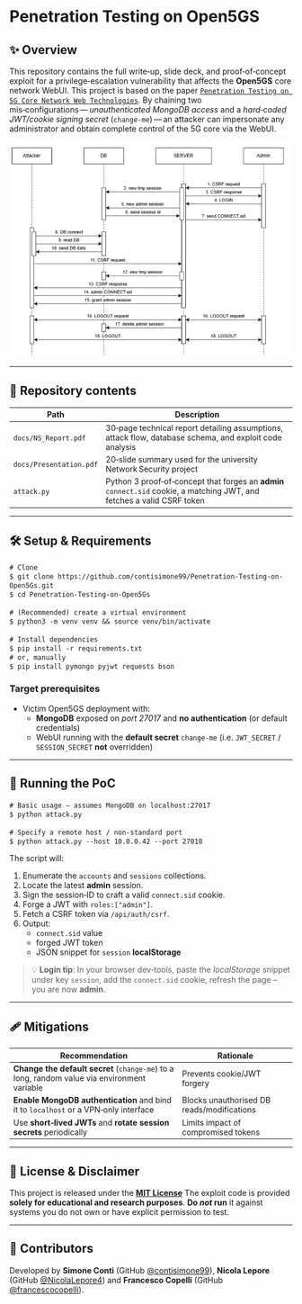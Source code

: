 # Penetration Testing on Open5GS

## ✨ Overview
This repository contains the full write‑up, slide deck, and proof‑of‑concept exploit for a privilege‑escalation vulnerability that affects the **Open5GS** core network WebUI. This project is based on the paper [`Penetration Testing on 5G Core Network Web Technologies`](https://ieeexplore.ieee.org/stamp/stamp.jsp?arnumber=10622336). 
By chaining two mis‑configurations — _unauthenticated MongoDB access_ and a _hard‑coded JWT/cookie signing secret_ (`change-me`) — an attacker can impersonate any administrator and obtain complete control of the 5G core via the WebUI.

<p align="center"><img src="docs/attack_flow.png" width="640" alt="Attack flow diagram"></p>

---

## 📂 Repository contents
| Path | Description |
|------|-------------|
| `docs/NS_Report.pdf` | 30‑page technical report detailing assumptions, attack flow, database schema, and exploit code analysis |
| `docs/Presentation.pdf` | 20‑slide summary used for the university Network Security project |
| `attack.py` | Python 3 proof‑of‑concept that forges an **admin** `connect.sid` cookie, a matching JWT, and fetches a valid CSRF token |

---

## 🛠  Setup & Requirements
```shell
# Clone
$ git clone https://github.com/contisimone99/Penetration-Testing-on-Open5Gs.git
$ cd Penetration-Testing-on-Open5Gs

# (Recommended) create a virtual environment
$ python3 -m venv venv && source venv/bin/activate

# Install dependencies
$ pip install -r requirements.txt
# or, manually
$ pip install pymongo pyjwt requests bson
```

### Target prerequisites
* Victim Open5GS deployment with:
  * **MongoDB** exposed on _port 27017_ and **no authentication** (or default credentials)
  * WebUI running with the **default secret** `change-me` (i.e. `JWT_SECRET` / `SESSION_SECRET` **not** overridden)

---

## 🚀 Running the PoC
```shell
# Basic usage – assumes MongoDB on localhost:27017
$ python attack.py

# Specify a remote host / non‑standard port
$ python attack.py --host 10.0.0.42 --port 27018
```
The script will:
1. Enumerate the `accounts` and `sessions` collections.
2. Locate the latest **admin** session.
3. Sign the session‑ID to craft a valid `connect.sid` cookie.
4. Forge a JWT with `roles:["admin"]`.
5. Fetch a CSRF token via `/api/auth/csrf`.
6. Output:
   * `connect.sid` value
   * forged JWT token
   * JSON snippet for `session` **localStorage**

> 💡 **Login tip**: In your browser dev‑tools, paste the _localStorage_ snippet under key `session`, add the `connect.sid` cookie, refresh the page – you are now **admin**.

---

## 🩹 Mitigations
| Recommendation | Rationale |
|----------------|-----------|
| **Change the default secret** (`change-me`) to a long, random value via environment variable | Prevents cookie/JWT forgery |
| **Enable MongoDB authentication** and bind it to `localhost` or a VPN‑only interface | Blocks unauthorised DB reads/modifications |
| Use **short‑lived JWTs** and **rotate session secrets** periodically | Limits impact of compromised tokens |


---

## 📄 License & Disclaimer
This project is released under the [**MIT License**](LICENSE)
The exploit code is provided **solely for educational and research purposes**. **Do _not_ run** it against systems you do not own or have explicit permission to test.

---

## 🙏 Contributors
Developed by **Simone Conti** (GitHub [@contisimone99](https://github.com/contisimone99)), **Nicola Lepore** (GitHub [@NicolaLepore4](https://github.com/NicolaLepore4)) and **Francesco Copelli** (GitHub [@francescocopelli](https://github.com/francescocopelli)).


